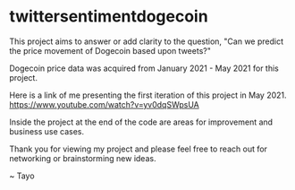 # twittersentimentdogecoin
This project aims to answer or add clarity to the question, "Can we predict the price movement of Dogecoin based upon tweets?"

Dogecoin price data was acquired from January 2021 - May 2021 for this project. 

Here is a link of me presenting the first iteration of this project in May 2021. 
<https://www.youtube.com/watch?v=yv0dqSWpsUA>

Inside the project at the end of the code are areas for improvement and business use cases. 

Thank you for viewing my project and please feel free to reach out for networking or brainstorming new ideas. 

~ Tayo

